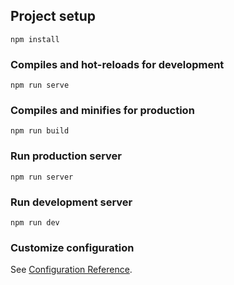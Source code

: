 ## Project setup
```
npm install
```

### Compiles and hot-reloads for development
```
npm run serve
```

### Compiles and minifies for production
```
npm run build
```

### Run production server
```
npm run server
```

### Run development server
```
npm run dev
```

### Customize configuration
See [Configuration Reference](https://cli.vuejs.org/config/).
